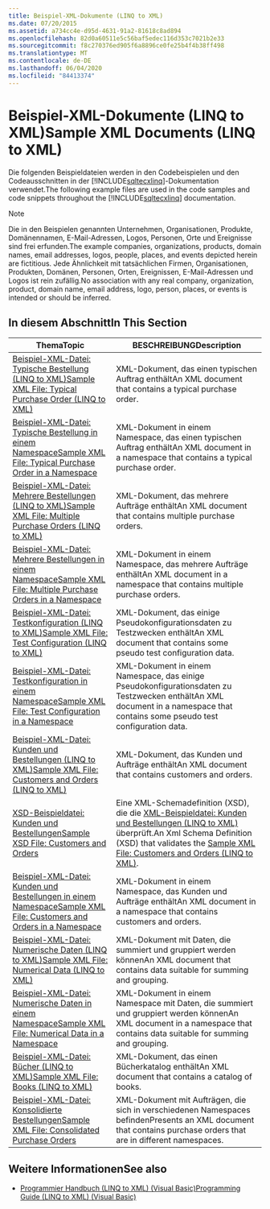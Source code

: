 ```yaml
---
title: Beispiel-XML-Dokumente (LINQ to XML)
ms.date: 07/20/2015
ms.assetid: a734cc4e-d95d-4631-91a2-81618c8ad894
ms.openlocfilehash: 82d0a60511e5c56baf5edec116d353c7021b2e33
ms.sourcegitcommit: f8c270376ed905f6a8896ce0fe25b4f4b38ff498
ms.translationtype: MT
ms.contentlocale: de-DE
ms.lasthandoff: 06/04/2020
ms.locfileid: "84413374"
---
```

# <a name="sample-xml-documents-linq-to-xml"></a><span data-ttu-id="765ad-102">Beispiel-XML-Dokumente (LINQ to XML)</span><span class="sxs-lookup"><span data-stu-id="765ad-102">Sample XML Documents (LINQ to XML)</span></span>
<span data-ttu-id="765ad-103">Die folgenden Beispieldateien werden in den Codebeispielen und den Codeausschnitten in der [!INCLUDE[sqltecxlinq](~/includes/sqltecxlinq-md.md)]-Dokumentation verwendet.</span><span class="sxs-lookup"><span data-stu-id="765ad-103">The following example files are used in the code samples and code snippets throughout the [!INCLUDE[sqltecxlinq](~/includes/sqltecxlinq-md.md)] documentation.</span></span>  
  
> [!NOTE]
> <span data-ttu-id="765ad-104">Die in den Beispielen genannten Unternehmen, Organisationen, Produkte, Domänennamen, E-Mail-Adressen, Logos, Personen, Orte und Ereignisse sind frei erfunden.</span><span class="sxs-lookup"><span data-stu-id="765ad-104">The example companies, organizations, products, domain names, email addresses, logos, people, places, and events depicted herein are fictitious.</span></span> <span data-ttu-id="765ad-105">Jede Ähnlichkeit mit tatsächlichen Firmen, Organisationen, Produkten, Domänen, Personen, Orten, Ereignissen, E-Mail-Adressen und Logos ist rein zufällig.</span><span class="sxs-lookup"><span data-stu-id="765ad-105">No association with any real company, organization, product, domain name, email address, logo, person, places, or events is intended or should be inferred.</span></span>  
  
## <a name="in-this-section"></a><span data-ttu-id="765ad-106">In diesem Abschnitt</span><span class="sxs-lookup"><span data-stu-id="765ad-106">In This Section</span></span>  
  
|<span data-ttu-id="765ad-107">Thema</span><span class="sxs-lookup"><span data-stu-id="765ad-107">Topic</span></span>|<span data-ttu-id="765ad-108">BESCHREIBUNG</span><span class="sxs-lookup"><span data-stu-id="765ad-108">Description</span></span>|  
|-----------|-----------------|  
|[<span data-ttu-id="765ad-109">Beispiel-XML-Datei: Typische Bestellung (LINQ to XML)</span><span class="sxs-lookup"><span data-stu-id="765ad-109">Sample XML File: Typical Purchase Order (LINQ to XML)</span></span>](sample-xml-file-typical-purchase-order-linq-to-xml.md)|<span data-ttu-id="765ad-110">XML-Dokument, das einen typischen Auftrag enthält</span><span class="sxs-lookup"><span data-stu-id="765ad-110">An XML document that contains a typical purchase order.</span></span>|  
|[<span data-ttu-id="765ad-111">Beispiel-XML-Datei: Typische Bestellung in einem Namespace</span><span class="sxs-lookup"><span data-stu-id="765ad-111">Sample XML File: Typical Purchase Order in a Namespace</span></span>](sample-xml-file-typical-purchase-order-in-a-namespace.md)|<span data-ttu-id="765ad-112">XML-Dokument in einem Namespace, das einen typischen Auftrag enthält</span><span class="sxs-lookup"><span data-stu-id="765ad-112">An XML document in a namespace that contains a typical purchase order.</span></span>|  
|[<span data-ttu-id="765ad-113">Beispiel-XML-Datei: Mehrere Bestellungen (LINQ to XML)</span><span class="sxs-lookup"><span data-stu-id="765ad-113">Sample XML File: Multiple Purchase Orders (LINQ to XML)</span></span>](sample-xml-file-multiple-purchase-orders-linq-to-xml.md)|<span data-ttu-id="765ad-114">XML-Dokument, das mehrere Aufträge enthält</span><span class="sxs-lookup"><span data-stu-id="765ad-114">An XML document that contains multiple purchase orders.</span></span>|  
|[<span data-ttu-id="765ad-115">Beispiel-XML-Datei: Mehrere Bestellungen in einem Namespace</span><span class="sxs-lookup"><span data-stu-id="765ad-115">Sample XML File: Multiple Purchase Orders in a Namespace</span></span>](sample-xml-file-multiple-purchase-orders-in-a-namespace.md)|<span data-ttu-id="765ad-116">XML-Dokument in einem Namespace, das mehrere Aufträge enthält</span><span class="sxs-lookup"><span data-stu-id="765ad-116">An XML document in a namespace that contains multiple purchase orders.</span></span>|  
|[<span data-ttu-id="765ad-117">Beispiel-XML-Datei: Testkonfiguration (LINQ to XML)</span><span class="sxs-lookup"><span data-stu-id="765ad-117">Sample XML File: Test Configuration (LINQ to XML)</span></span>](sample-xml-file-test-configuration-linq-to-xml.md)|<span data-ttu-id="765ad-118">XML-Dokument, das einige Pseudokonfigurationsdaten zu Testzwecken enthält</span><span class="sxs-lookup"><span data-stu-id="765ad-118">An XML document that contains some pseudo test configuration data.</span></span>|  
|[<span data-ttu-id="765ad-119">Beispiel-XML-Datei: Testkonfiguration in einem Namespace</span><span class="sxs-lookup"><span data-stu-id="765ad-119">Sample XML File: Test Configuration in a Namespace</span></span>](sample-xml-file-test-configuration-in-a-namespace.md)|<span data-ttu-id="765ad-120">XML-Dokument in einem Namespace, das einige Pseudokonfigurationsdaten zu Testzwecken enthält</span><span class="sxs-lookup"><span data-stu-id="765ad-120">An XML document in a namespace that contains some pseudo test configuration data.</span></span>|  
|[<span data-ttu-id="765ad-121">Beispiel-XML-Datei: Kunden und Bestellungen (LINQ to XML)</span><span class="sxs-lookup"><span data-stu-id="765ad-121">Sample XML File: Customers and Orders (LINQ to XML)</span></span>](sample-xml-file-customers-and-orders-linq-to-xml.md)|<span data-ttu-id="765ad-122">XML-Dokument, das Kunden und Aufträge enthält</span><span class="sxs-lookup"><span data-stu-id="765ad-122">An XML document that contains customers and orders.</span></span>|  
|[<span data-ttu-id="765ad-123">XSD-Beispieldatei: Kunden und Bestellungen</span><span class="sxs-lookup"><span data-stu-id="765ad-123">Sample XSD File: Customers and Orders</span></span>](sample-xsd-file-customers-and-orders.md)|<span data-ttu-id="765ad-124">Eine XML-Schemadefinition (XSD), die die [XML-Beispieldatei: Kunden und Bestellungen (LINQ to XML)](sample-xml-file-customers-and-orders-linq-to-xml.md) überprüft.</span><span class="sxs-lookup"><span data-stu-id="765ad-124">An Xml Schema Definition (XSD) that validates the [Sample XML File: Customers and Orders (LINQ to XML)](sample-xml-file-customers-and-orders-linq-to-xml.md).</span></span>|  
|[<span data-ttu-id="765ad-125">Beispiel-XML-Datei: Kunden und Bestellungen in einem Namespace</span><span class="sxs-lookup"><span data-stu-id="765ad-125">Sample XML File: Customers and Orders in a Namespace</span></span>](sample-xml-file-customers-and-orders-in-a-namespace.md)|<span data-ttu-id="765ad-126">XML-Dokument in einem Namespace, das Kunden und Aufträge enthält</span><span class="sxs-lookup"><span data-stu-id="765ad-126">An XML document in a namespace that contains customers and orders.</span></span>|  
|[<span data-ttu-id="765ad-127">Beispiel-XML-Datei: Numerische Daten (LINQ to XML)</span><span class="sxs-lookup"><span data-stu-id="765ad-127">Sample XML File: Numerical Data (LINQ to XML)</span></span>](sample-xml-file-numerical-data-linq-to-xml.md)|<span data-ttu-id="765ad-128">XML-Dokument mit Daten, die summiert und gruppiert werden können</span><span class="sxs-lookup"><span data-stu-id="765ad-128">An XML document that contains data suitable for summing and grouping.</span></span>|  
|[<span data-ttu-id="765ad-129">Beispiel-XML-Datei: Numerische Daten in einem Namespace</span><span class="sxs-lookup"><span data-stu-id="765ad-129">Sample XML File: Numerical Data in a Namespace</span></span>](sample-xml-file-numerical-data-in-a-namespace.md)|<span data-ttu-id="765ad-130">XML-Dokument in einem Namespace mit Daten, die summiert und gruppiert werden können</span><span class="sxs-lookup"><span data-stu-id="765ad-130">An XML document in a namespace that contains data suitable for summing and grouping.</span></span>|  
|[<span data-ttu-id="765ad-131">Beispiel-XML-Datei: Bücher (LINQ to XML)</span><span class="sxs-lookup"><span data-stu-id="765ad-131">Sample XML File: Books (LINQ to XML)</span></span>](sample-xml-file-books-linq-to-xml.md)|<span data-ttu-id="765ad-132">XML-Dokument, das einen Bücherkatalog enthält</span><span class="sxs-lookup"><span data-stu-id="765ad-132">An XML document that contains a catalog of books.</span></span>|  
|[<span data-ttu-id="765ad-133">Beispiel-XML-Datei: Konsolidierte Bestellungen</span><span class="sxs-lookup"><span data-stu-id="765ad-133">Sample XML File: Consolidated Purchase Orders</span></span>](sample-xml-file-consolidated-purchase-orders.md)|<span data-ttu-id="765ad-134">XML-Dokument mit Aufträgen, die sich in verschiedenen Namespaces befinden</span><span class="sxs-lookup"><span data-stu-id="765ad-134">Presents an XML document that contains purchase orders that are in different namespaces.</span></span>|  
  
## <a name="see-also"></a><span data-ttu-id="765ad-135">Weitere Informationen</span><span class="sxs-lookup"><span data-stu-id="765ad-135">See also</span></span>

- [<span data-ttu-id="765ad-136">Programmier Handbuch (LINQ to XML) (Visual Basic)</span><span class="sxs-lookup"><span data-stu-id="765ad-136">Programming Guide (LINQ to XML) (Visual Basic)</span></span>](programming-guide-linq-to-xml.md)

